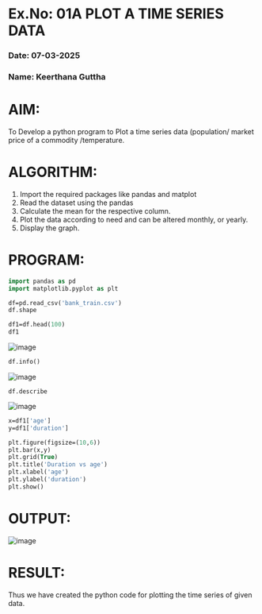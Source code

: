# Ex.No: 01A PLOT A TIME SERIES DATA
###  Date: 07-03-2025
### Name: Keerthana Guttha

# AIM:
To Develop a python program to Plot a time series data (population/ market price of a commodity
/temperature.
# ALGORITHM:
1. Import the required packages like pandas and matplot
2. Read the dataset using the pandas
3. Calculate the mean for the respective column.
4. Plot the data according to need and can be altered monthly, or yearly.
5. Display the graph.
# PROGRAM:
```p
import pandas as pd
import matplotlib.pyplot as plt

df=pd.read_csv('bank_train.csv')
df.shape

df1=df.head(100)
df1
```
![image](https://github.com/user-attachments/assets/582c0b95-a143-413a-8087-f10dbe939e8d)
```p
df.info()
```
![image](https://github.com/user-attachments/assets/5b07aac1-c506-44bb-b0f8-b7a9893888d9)

```
df.describe
```
![image](https://github.com/user-attachments/assets/e95bd9e6-cba5-499a-b9d4-a13c50fa4b13)

```p
x=df1['age']
y=df1['duration']

plt.figure(figsize=(10,6))
plt.bar(x,y)
plt.grid(True)
plt.title('Duration vs age')
plt.xlabel('age')
plt.ylabel('duration')
plt.show()
```

# OUTPUT:
![image](https://github.com/user-attachments/assets/b5848d73-0a6f-41d1-bbb6-a6ee2c417916)



# RESULT:
Thus we have created the python code for plotting the time series of given data.
